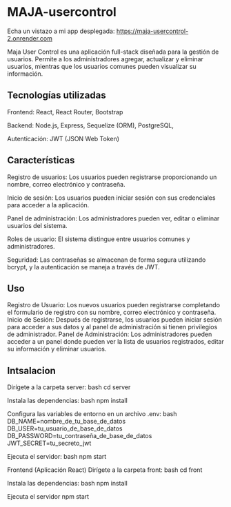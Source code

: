 # MAJA-usercontrol
Echa un vistazo a mi app desplegada: https://maja-usercontrol-2.onrender.com 

Maja User Control es una aplicación full-stack diseñada para la gestión de usuarios. Permite a los administradores agregar, actualizar y eliminar usuarios, mientras que los usuarios comunes pueden visualizar su información.

## Tecnologías utilizadas
Frontend:
React,
React Router, 
Bootstrap

Backend:
Node.js,
Express,
Sequelize (ORM),
PostgreSQL, 

Autenticación:
JWT (JSON Web Token)

## Características
Registro de usuarios: Los usuarios pueden registrarse proporcionando un nombre, correo electrónico y contraseña.

Inicio de sesión: Los usuarios pueden iniciar sesión con sus credenciales para acceder a la aplicación.

Panel de administración: Los administradores pueden ver, editar o eliminar usuarios del sistema.

Roles de usuario: El sistema distingue entre usuarios comunes y administradores.

Seguridad: Las contraseñas se almacenan de forma segura utilizando bcrypt, y la autenticación se maneja a través de JWT.

## Uso
Registro de Usuario: Los nuevos usuarios pueden registrarse completando el formulario de registro con su nombre, correo electrónico y contraseña.
Inicio de Sesión: Después de registrarse, los usuarios pueden iniciar sesión para acceder a sus datos y al panel de administración si tienen privilegios de administrador.
Panel de Administración: Los administradores pueden acceder a un panel donde pueden ver la lista de usuarios registrados, editar su información y eliminar usuarios.

## Intsalacion
Dirígete a la carpeta server:
bash
cd server

Instala las dependencias:
bash
npm install

Configura las variables de entorno en un archivo .env:
bash
DB_NAME=nombre_de_tu_base_de_datos
DB_USER=tu_usuario_de_base_de_datos
DB_PASSWORD=tu_contraseña_de_base_de_datos
JWT_SECRET=tu_secreto_jwt

Ejecuta el servidor:
bash
npm start

Frontend (Aplicación React)
Dirígete a la carpeta front:
bash
cd front

Instala las dependencias:
bash
npm install

Ejecuta el servidor
npm start



